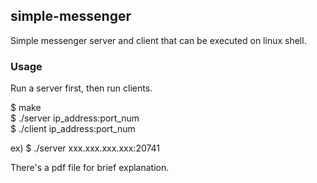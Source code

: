 ## simple-messenger
Simple messenger server and client that can be executed on linux shell. 

### Usage
Run a server first, then run clients.

$ make<br/>
$ ./server ip_address:port_num<br/>
$ ./client ip_address:port_num<br/>

ex) $ ./server xxx.xxx.xxx.xxx:20741


There's a pdf file for brief explanation. 
